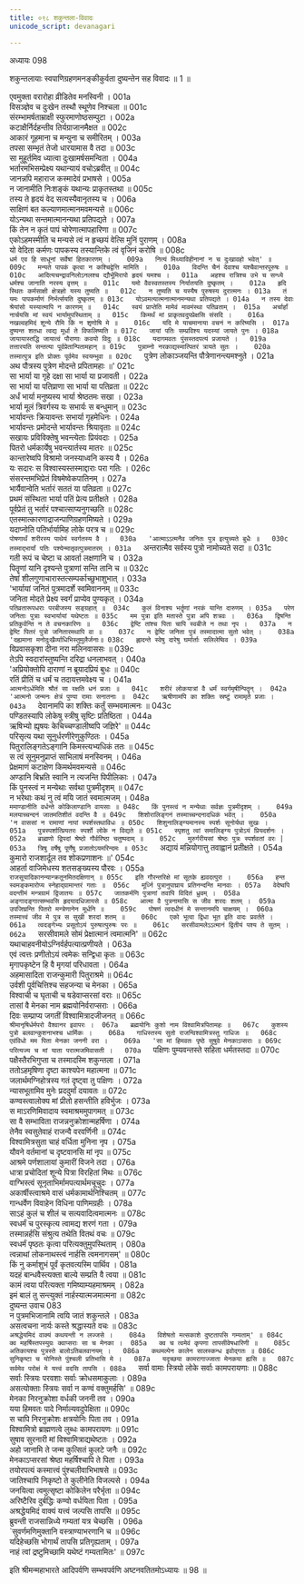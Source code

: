 ```yaml
---
title: ०९८ शकुन्तला-विवादः
unicode_script: devanagari

---
```



अध्यायः 098

शकुन्तलायाः स्वपाणिग्रहणमनङ्कीकुर्वता दुष्यन्तेन सह विवादः ॥ 1 ॥

एवमुक्ता वरारोहा व्रीडितेव मनस्विनी ।	001a  
विसञ्ज्ञेव च दुःखेन तस्थौ स्थूणेव निश्चला ॥	001c  
संरम्भामर्षताम्राक्षी स्फुरमाणोष्ठसम्पुटा ।	002a  
कटाक्षैर्निर्दहन्तीव तिर्यग्राजानमैक्षत ॥	002c  
आकारं गूहमाना च मन्युना च समीरितम् ।	003a  
तपसा सम्भृतं तेजो धारयामास वै तदा ॥	003c  
सा मुहूर्तमिव ध्यात्वा दुःखामर्षसमन्विता ।	004a  
भर्तारमभिसम्प्रेक्ष्य यथान्यायं वचोऽब्रवीत् ॥	004c  
जानन्नपि महाराज कस्मादेवं प्रभाषसे ।	005a  
न जानामीति निःशङ्कं यथान्यः प्राकृतस्तथा ॥	005c  
तस्य ते हृदयं वेद सत्यस्यैवानृतस्य च ।	006a  
साक्षिणं बत कल्याणमात्मानमवमन्यसे ॥	006c  
योऽन्यथा सन्तमात्मानन्यथा प्रतिपद्यते ।	007a  
किं तेन न कृतं पापं चोरेणात्मापहारिणा ॥	007c  
एकोऽहमस्मीति च मन्यसे त्वं न हृच्छयं वेत्सि मुनिं पुराणम् ।	008a  
यो वेदिता कर्मणः पापकस्य तस्यान्तिके त्वं वृजिनं करोषि ॥	008c  
`धर्म एव हि साधूनां सर्वेषां हितकारणम् ।	009a  
नित्यं मिथ्याविहीनानां न च दुःखावहो भवेत्' ॥	009c  
मन्यते पापकं कृत्वा न कश्चिद्वेत्ति मामिति ।	010a  
विदन्ति चैनं देवाश्च यश्चैवान्तरपूरुषः ॥	010c  
आदित्यचन्द्रावनिलोऽनलश्च द्यौर्भूमिरापो हृदयं यमश्च ।	011a  
अहश्च रात्रिश्च उभे च सन्ध्ये धर्मश्च जानाति नरस्य वृत्तम् ॥	011c  
यमो वैवस्वतस्तस्य निर्यातयति दुष्कृतम् ।	012a  
हृदि स्थितः कर्मसाक्षी क्षेत्रज्ञो यस्य तुष्यति ॥	012c  
न तुष्यति च यस्यैष पुरुषस्य दुरात्मनः ।	013a  
तं यमः पापकर्माणं निर्भर्त्सयति दुष्कृतम् ॥	013c  
योऽवमत्यात्मनात्मानमन्यथा प्रतिपद्यते ।	014a  
न तस्य देवाः श्रेयांसो यस्यात्मापि न कारणम् ॥	014c  
स्वयं प्राप्तेति मामेवं मावमंस्था पतिव्रताम् ।	015a  
अर्चार्हां नार्चयसि मां स्वयं भार्यामुपस्थिताम् ॥	015c  
किमर्थं मां प्राकृतवदुपप्रेक्षसि संसदि ।	016a  
नखल्वहमिदं शून्ये रौमि किं न शृणोषि मे ॥	016c  
यदि मे याचमानाया वचनं न करिष्यसि ।	017a  
दुष्यन्त शतधा त्वद्य मूर्धा ते विफलिष्यति ॥	017c  
जायां पतिः सम्प्रविश्य यदस्यां जायते पुनः ।	018a  
जायायास्तद्धि जायात्वं पौराणाः कवयो विदुः ॥	018c  
यदागमवतः पुंसस्तदपत्यं प्रजायते ।	019a  
तत्तारयति सन्तत्या पूर्वप्रेतान्पितामहान् ॥	019c  
पुन्नाम्नो नरकाद्यस्मात्पितरं त्रायते सुतः ।	020a  
तस्मात्पुत्र इति प्रोक्तः पूर्वमेव स्वयम्भुवा ॥	020c  
`पुत्रेण लोकाञ्जयन्ति पौत्रेणानन्त्यमश्नुते ।	021a  
अथ पौत्रस्य पुत्रेण मोदन्ते प्रपितामहाः ॥'	021c  
सा भार्या या गृहे दक्षा सा भार्या या प्रजावती ।	022a  
सा भार्या या पतिप्राणा सा भार्या या पतिव्रता ॥	022c  
अर्धं भार्या मनुष्यस्य भार्या श्रेष्ठतमः सखा ।	023a  
भार्या मूलं त्रिवर्गस्य यः सभार्यः स बन्धुमान् ॥	023c  
भार्यावन्तः क्रियावन्तः सभार्या गृहमेधिनः ।	024a  
भार्यावन्तः प्रमोदन्ते भार्यावन्तः श्रियावृताः ॥	024c  
सखायः प्रविविक्तेषु भवन्त्येताः प्रियंवदाः ।	025a  
पितरो धर्मकार्येषु भवन्त्यार्तस्य मातरः ॥	025c  
कान्तारेष्वपि विश्रामो जनस्याध्वनि कस्य वै ।	026a  
यः सदारः स विश्वास्यस्तस्माद्दाराः परा गतिः ।	026c  
संसरन्तमभिप्रेतं विषमेष्वेकपातिनम् ।	027a  
भार्यैवान्वेति भर्तारं सततं या पतिव्रता ॥	027c  
प्रथमं संस्थिता भार्या पतिं प्रेत्य प्रतीक्षते ।	028a  
पूर्वप्रेतं तु भर्तारं पश्चात्साप्यनुगच्छति ॥	028c  
एतस्मात्कारणाद्राजन्पाणिग्रहणमिष्यते ।	029a  
यदाप्नोति पतिर्भार्यामिह लोके परत्र च ॥	029c  
`पोषणार्थं शरीरस्य पाथेयं स्वर्गतस्य वै ।	030a  
'आत्माऽऽत्मनैव जनितः पुत्र इत्युच्यते बुधैः ॥	030c  
तस्माद्भार्यां पतिः पश्येन्मातृवत्पुत्रमातरम् ।	031a  
`अन्तरात्मैव सर्वस्य पुत्रो नामोच्यते सदा ॥	031c  
गती रूपं च चेष्टा च आवर्ता लक्षणानि च ।	032a  
पितॄणां यानि दृश्यन्ते पुत्राणां सन्ति तानि च ॥	032c  
तेषां शीलगुणाचारास्तत्सम्पर्काच्छुभाशुभात् ।	033a  
'भार्यायां जनितं पुत्रमादर्शे स्वमिवाननम् ॥	033c  
जनिता मोदते प्रेक्ष्य स्वर्गं प्राप्येव पुण्यकृत् ।	034a  
`पतिव्रतारूपधराः परबीजस्य सङ्ग्रहात् ॥	034c  
कुलं विनाश्य भर्तॄणां नरकं यान्ति दारुणम् ।	035a  
परेण जनिताः पुत्राः स्वभार्यायां यथेष्टतः ॥	035c  
मम पुत्रा इति मतास्ते पुत्रा अपि शत्रवः ।	036a  
द्विषन्ति प्रतिकुर्वन्ति न ते वचनकारिणः ॥	036c  
द्वेष्टि तांश्च पिता चापि स्वबीजे न तथा नृप ।	037a  
न द्वेष्टि पितरं पुत्रो जनितारमथापि वा ॥	037c  
न द्वेष्टि जनिता पुत्रं तस्मादात्मा सुतो भवेत् ।	038a  
'दह्यमाना मनोदुःखैर्व्याधिभिस्तुमुलैर्जनाः॥	038c  
ह्लादन्ते स्वेषु दारेषु घर्मार्ताः सलिलेष्विव ।	039a  
`विप्रवासकृशा दीना नरा मलिनवाससः ॥	039c  
तेऽपि स्वदारांस्तुष्यन्ति दरिद्रा धनलाभवत् ।	040a  
'अप्रियोक्तोपि दाराणां न ब्रूयादप्रियं बुधः ॥	040c  
रतिं प्रीतिं च धर्मं च तदायत्तमवेक्ष्य च ।	041a  
`आत्मनोऽर्धमिति श्रौतं सा रक्षति धनं प्रजाः ॥	041c  
शरीरं लोकयात्रां वै धर्मं स्वर्गमृषीन्पितॄन् ।	042a  
'आत्मनो जन्मनः क्षेत्रं पुण्या रामाः सनातनाः ॥	042c  
ऋषीणामपि का शक्तिः स्रष्टुं रामामृते प्रजाः ।	043a  
`देवानामपि का शक्तिः कर्तुं सम्भवमात्मनः ॥	043c  
पण्डितस्यापि लोकेषु स्त्रीषु सृष्टिः प्रतिष्ठिता ।	044a  
ऋषिभ्यो ह्यृषयः केचिच्चण्डालीष्वपि जज्ञिरे' ॥	044c  
परिसृत्य यथा सूनुर्धरणीरेणुकुण्ठितः ।	045a  
पितुरालिङ्गतेऽङ्गानि किमस्त्यभ्यधिकं ततः ॥	045c  
स त्वं सूनुमनुप्राप्तं साभिलाषं मनस्विनम् ।	046a  
प्रेक्षमाणं कटाक्षेण किमर्थमवमन्यसे ॥	046c  
अण्डानि बिभ्रति स्वानि न त्यजन्ति पिपीलिकाः ।	047a  
किं पुनस्त्वं न मन्येथाः सर्वथा पुत्रमीदृशम् ॥	047c  
न भरेथाः कथं नु त्वं मयि जातं स्वमात्मजम् ।	048a  
`ममाण्डानीति वर्धन्ते कोकिलाण्डानि वायसाः ॥	048c  
किं पुनस्त्वं न मन्येथाः सर्वज्ञः पुत्रमीदृशम् ।	049a  
मलयाच्चन्दनं जातमतिशीतं वदन्ति वै ॥	049c  
शिशोरालिङ्गनं तस्माच्चन्दनादधिकं भवेत् ।	050a  
'न वाससां न रामाणां नापां स्पर्शस्तथाविधः ॥	050c  
शिशुनालिङ्ग्यमानस्य स्पर्शः सूनोर्यथा सुखः ।	051a  
पुत्रस्पर्शात्प्रियतरः स्पर्शो लोके न विद्यते ॥	051c  
स्पृशतु त्वां समालिङ्ग्य पुत्रोऽयं प्रियदर्शनः ।	052a  
ब्राह्मणो द्विपदां श्रेष्ठो गौर्वरिष्ठा चतुष्पदाम् ॥	052c  
मुरुर्गरीयसां श्रेष्ठः पुत्रः स्पर्शवतां वरः |	053a  
त्रिषु वर्षेषु पूर्णेषु प्रजातोऽयमरिन्दमः ॥	053c  
`अद्यायं मन्नियोगात्तु तवाह्वानं प्रतीक्षते ।	054a  
कुमारो राजशार्दूल तव शोकप्रणाशनः ॥'	054c  
आहर्ता वाजिमेधस्य शतसङ्ख्यस्य पौरवः ।	055a  
`राजसूयादिकानन्यान्क्रतूनमितदक्षिणान् ॥	055c  
इति गौरन्तरिक्षे मां सूतके ह्यवदत्पुरा ।	056a  
हन्त स्वमङ्कमारोप्य स्नेहाद्ग्रामान्तरं गताः ॥	056c  
मूर्ध्नि पुत्रानुपाघ्राय प्रतिनन्दन्ति मानवाः ।	057a  
वेदेष्वपि वदन्तीमं मन्त्रग्रामं द्विजातयः ॥	057c  
जातकर्मणि पुत्राणां तवापि विदितं ध्रुवम् ।	058a  
अङ्गादङ्गात्सम्भवसि हृदयादधिजायसे ॥	058c  
आत्मा वै पुत्रनामासि स जीव शरदः शतम् ।	059a  
उपजिघ्रन्ति पितरो मन्त्रेणानेन मूर्धनि ॥	059c  
पोषणं त्वदधीनं मे सन्तानमपि चाक्षयम् ।	060a  
तस्मात्त्वं जीव मे पुत्र स सुखी शरदां शतम् ॥	060c  
एको भूत्वा द्विधा भूत इति वादः प्रवर्तते ।	061a  
त्वदङ्गेभ्यः प्रसूतोऽयं पुरुषात्पुरुषः परः ॥	061c  
सरसीवामलेऽऽत्मानं द्वितीयं पश्य ते सुतम् ।	062a  
`सरसीवामले सोमं प्रेक्षात्मानं त्वमात्मनि' ॥	062c  
यथाचाहवनीयोऽग्निर्वर्हपत्यात्प्रणीयते ।	063a  
एवं त्वत्तः प्रणीतोऽयं त्वमेकः सन्द्विधा कृतः ॥	063c  
मृगापकृष्टेन हि वै मृगयां परिधावता ।	064a  
अहमासादिता राजन्कुमारी पितुराश्रमे ॥	064c  
उर्वशी पूर्वचित्तिश्च सहजन्या च मेनका ।	065a  
विश्वाची च घृताची च षडेवाप्सरसां वराः ॥	065c  
तासां वै मेनका नाम ब्रह्मयोनिर्वराप्सराः ।	066a  
दिवः सम्प्राप्य जगतीं विश्वामित्रादजीजनत् ॥	066c  
`श्रीमानृषिर्धर्मपरो वैश्वानर इवापरः ।	067a  
ब्रह्मयोनिः कुशो नाम विश्वामित्रपितामहः ॥	067c  
कुशस्य पुत्रो बलवान्कुशनाभश्च धार्मिकः ।	068a  
गाधिस्तस्य सुतो राजन्विश्वामित्रस्तु गाधिजः ॥	068c  
एवंविधो मम पिता मेनका जननी वरा ।	069a  
'सा मां हिमवतः पृष्ठे सुषुवे मेनकाऽप्सराः ॥	069c  
परित्यज्य च मां याता परात्मजमिवासती ।	070a  
`पक्षिणः पुम्यवन्तस्ते सहिता धर्मतस्तदा ॥	070c  
पक्षैस्तैरभिगुप्ता च तस्मादस्मि शकुन्तला ।	071a  
ततोऽहमृषिणा दृष्टा काश्यपेन महात्मना ॥	071c  
जलार्थमग्निहोत्रस्य गतं दृष्ट्वा तु पक्षिणः ।	072a  
न्यासभूतामिव मुनेः प्रददुर्मां दयावतः ॥	072c  
कण्वस्त्वालोक्य मां प्रीतो हसन्तीति हविर्भुजः ।	073a  
स माऽरणिमिवादाय स्वमाश्रममुपागमत् ॥	073c  
सा वै सम्भाविता राजन्ननुक्रोशान्महर्षिणा ।	074a  
तेनैव स्वसुतेवाहं राजन्वै वरवर्णिनी ॥	074c  
विश्वामित्रसुता चाहं वर्धिता मुनिना नृप ।	075a  
यौवने वर्तमानां च दृष्टवानसि मां नृप ॥	075c  
आश्रमे पर्णशालायां कुमारीं विजने तदा ।	076a  
धात्रा प्रचोदितां शून्ये पित्रा विरहितां मिथः ॥	076c  
वाग्भिस्त्वं सूनृताभिर्मामपत्यार्थमचूचुदः ।	077a  
अकार्षीस्त्वाश्रमे वासं धर्मकामार्थनिश्चितम् ॥	077c  
गान्धर्वेण विवाहेन विधिना पाणिमग्रहीः ।	078a  
साऽहं कुलं च शीलं च सत्यवादित्वमात्मनः ॥	078c  
स्वधर्मं च पुरस्कृत्य त्वामद्य शरणं गता ।	079a  
तस्मान्नर्हसि संश्रुत्य तथेति वितथं वचः ॥	079c  
स्वधर्मं पृष्ठतः कृत्वा परित्यक्तुमुपस्थिताम् ।	080a  
त्वन्नाथां लोकनाथस्त्वं नार्हसि त्वमनागसम्' ॥	080c  
किं नु कर्माशुभं पूर्वं कृतवत्यस्मि पार्थिव ।	081a  
यदहं बान्धवैस्त्यक्ता बाल्ये सम्प्रति वै त्वया ॥	081c  
कामं त्वया परित्यक्ता गमिष्याम्यहमाश्रमम् ।	082a  
इमं बालं तु सन्त्युक्तं नार्हस्यात्मजमात्मना ॥	082c  
दुष्यन्त उवाच	083  
न पुत्रमभिजानामि त्वयि जातं शकुन्तले ।	083a  
असत्वचना नार्यः कस्ते श्रद्धास्यते वचः ॥	083c  
`अश्रद्धेयमिदं वाक्यं कथयन्ती न लज्जसे ।	084a  
विशेषतो मत्सकाशे दुष्टतापसि गम्यताम्' ॥	084c  
क्व महर्षिस्तपस्युग्रः क्वाप्सराः सा च मेनका ।	085a  
क्व च त्वमेवं कृपणा तापसीवेषधारिणी ॥	085c  
अतिकायश्च पुत्रस्ते बालोऽतिबलवानयम् ।	086a  
कथमल्पेन कालेन सालस्कन्ध इवोद्गतः ॥	086c  
सुनिकृष्टा च योनिस्ते पुंश्चली प्रतिभासि मे ।	087a  
यदृच्छया कामरागाज्जाता मेनकया ह्यसि ॥	087c  
सर्वमेव परोक्षं मे यत्त्वं वदसि तापसि ।	088a  
`सर्वा वामाः स्त्रियो लोके सर्वाः कामपरायणाः ॥	088c  
सर्वाः स्त्रियः परवशाः सर्वाः क्रोधसमाकुलाः ।	089a  
असत्योक्ताः स्त्रियः सर्वा न कण्वं वक्तुमर्हसि' ॥	089c  
मेनका निरनुक्रोशा वर्धकी जननी तव ।	090a  
यया हिमवतः पादे निर्माल्यवदुपेक्षिता ॥	090c  
स चापि निरनुक्रोशः क्षत्रयोनिः पिता तव ।	091a  
विश्वामित्रो ब्राह्मणत्वे लुब्धः कामपरायणः ॥	091c  
सुषाव सुरनारी मां विश्वामित्राद्यथेष्टतः ।	092a  
अहो जानामि ते जन्म कुत्सितं कुलटे जनैः ॥	092c  
मेनकाऽप्सरसां श्रेष्ठा महर्षिश्चापि ते पिता ।	093a  
तयोरपत्यं कस्मात्त्वं पुंश्चलीवाभिभाषसे ॥	093c  
जातिश्चापि निकृष्टो ते कुलीनेति विजल्पसे ।	094a  
जनयित्वा त्वमुत्सृष्टा कोकिलेन परैर्भृता ॥	094c  
अरिष्टैरिव दुर्बद्धिः कण्वो वर्धयिता पिता ।	095a  
अश्रद्धेयमिदं वाक्यं यत्त्वं जल्पसि तापसि ॥	095c  
ब्रुवन्ती राजसान्निध्ये गम्यतां यत्र चेच्छसि ।	096a  
`सुवर्णमणिमुक्तानि वस्त्राण्याभरणानि च ॥	096c  
यदिहेच्छसि भोगार्थं तापसि प्रतिगृह्यताम् ।	097a  
नाहं त्वां द्रष्टुमिच्छामि यथेष्टं गम्यतामितः' ॥ 	097c  

इति श्रीमन्महाभारते आदिपर्वणि सम्भवपर्वणि अष्टनवतितमोऽध्यायः ॥ 98 ॥